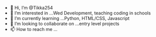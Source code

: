 - 👋 Hi, I’m @Tikka254
- 👀 I’m interested in ...Wed Development, teaching coding in schools
- 🌱 I’m currently learning ...Python, HTML/CSS, Javascript
- 💞️ I’m looking to collaborate on ...entry level projects
- 📫 How to reach me ...

<!---
Tikka254/Tikka254 is a ✨ special ✨ repository because its `README.md` (this file) appears on your GitHub profile.
You can click the Preview link to take a look at your changes.
--->
